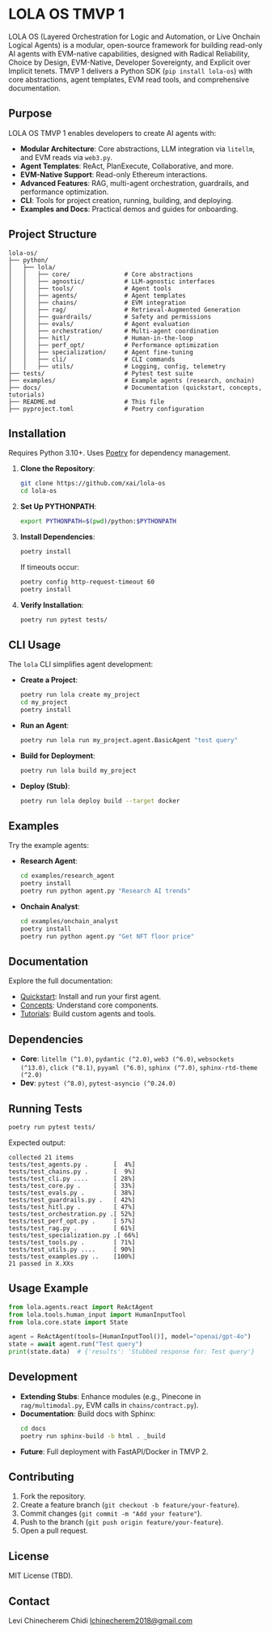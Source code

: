 # LOLA OS TMVP 1

LOLA OS (Layered Orchestration for Logic and Automation, or Live Onchain Logical Agents) is a modular, open-source framework for building read-only AI agents with EVM-native capabilities, designed with Radical Reliability, Choice by Design, EVM-Native, Developer Sovereignty, and Explicit over Implicit tenets. TMVP 1 delivers a Python SDK (`pip install lola-os`) with core abstractions, agent templates, EVM read tools, and comprehensive documentation.

## Purpose
LOLA OS TMVP 1 enables developers to create AI agents with:
- **Modular Architecture**: Core abstractions, LLM integration via `litellm`, and EVM reads via `web3.py`.
- **Agent Templates**: ReAct, PlanExecute, Collaborative, and more.
- **EVM-Native Support**: Read-only Ethereum interactions.
- **Advanced Features**: RAG, multi-agent orchestration, guardrails, and performance optimization.
- **CLI**: Tools for project creation, running, building, and deploying.
- **Examples and Docs**: Practical demos and guides for onboarding.

## Project Structure
```
lola-os/
├── python/
│   ├── lola/
│   │   ├── core/               # Core abstractions
│   │   ├── agnostic/           # LLM-agnostic interfaces
│   │   ├── tools/              # Agent tools
│   │   ├── agents/             # Agent templates
│   │   ├── chains/             # EVM integration
│   │   ├── rag/                # Retrieval-Augmented Generation
│   │   ├── guardrails/         # Safety and permissions
│   │   ├── evals/              # Agent evaluation
│   │   ├── orchestration/      # Multi-agent coordination
│   │   ├── hitl/               # Human-in-the-loop
│   │   ├── perf_opt/           # Performance optimization
│   │   ├── specialization/     # Agent fine-tuning
│   │   ├── cli/                # CLI commands
│   │   ├── utils/              # Logging, config, telemetry
├── tests/                      # Pytest test suite
├── examples/                   # Example agents (research, onchain)
├── docs/                       # Documentation (quickstart, concepts, tutorials)
├── README.md                   # This file
├── pyproject.toml              # Poetry configuration
```

## Installation
Requires Python 3.10+. Uses [Poetry](https://python-poetry.org/) for dependency management.

1. **Clone the Repository**:
   ```bash
   git clone https://github.com/xai/lola-os
   cd lola-os
   ```

2. **Set Up PYTHONPATH**:
   ```bash
   export PYTHONPATH=$(pwd)/python:$PYTHONPATH
   ```

3. **Install Dependencies**:
   ```bash
   poetry install
   ```
   If timeouts occur:
   ```bash
   poetry config http-request-timeout 60
   poetry install
   ```

4. **Verify Installation**:
   ```bash
   poetry run pytest tests/
   ```

## CLI Usage
The `lola` CLI simplifies agent development:
- **Create a Project**:
  ```bash
  poetry run lola create my_project
  cd my_project
  poetry install
  ```
- **Run an Agent**:
  ```bash
  poetry run lola run my_project.agent.BasicAgent "test query"
  ```
- **Build for Deployment**:
  ```bash
  poetry run lola build my_project
  ```
- **Deploy (Stub)**:
  ```bash
  poetry run lola deploy build --target docker
  ```

## Examples
Try the example agents:
- **Research Agent**:
  ```bash
  cd examples/research_agent
  poetry install
  poetry run python agent.py "Research AI trends"
  ```
- **Onchain Analyst**:
  ```bash
  cd examples/onchain_analyst
  poetry install
  poetry run python agent.py "Get NFT floor price"
  ```

## Documentation
Explore the full documentation:
- [Quickstart](docs/quickstart.md): Install and run your first agent.
- [Concepts](docs/concepts/): Understand core components.
- [Tutorials](docs/tutorials/): Build custom agents and tools.

## Dependencies
- **Core**: `litellm (^1.0)`, `pydantic (^2.0)`, `web3 (^6.0)`, `websockets (^13.0)`, `click (^8.1)`, `pyyaml (^6.0)`, `sphinx (^7.0)`, `sphinx-rtd-theme (^2.0)`
- **Dev**: `pytest (^8.0)`, `pytest-asyncio (^0.24.0)`

## Running Tests
```bash
poetry run pytest tests/
```
Expected output:
```
collected 21 items
tests/test_agents.py .       [  4%]
tests/test_chains.py .       [  9%]
tests/test_cli.py ....       [ 28%]
tests/test_core.py .         [ 33%]
tests/test_evals.py .        [ 38%]
tests/test_guardrails.py .   [ 42%]
tests/test_hitl.py .         [ 47%]
tests/test_orchestration.py .[ 52%]
tests/test_perf_opt.py .     [ 57%]
tests/test_rag.py .          [ 61%]
tests/test_specialization.py .[ 66%]
tests/test_tools.py .        [ 71%]
tests/test_utils.py ....     [ 90%]
tests/test_examples.py ..    [100%]
21 passed in X.XXs
```

## Usage Example
```python
from lola.agents.react import ReActAgent
from lola.tools.human_input import HumanInputTool
from lola.core.state import State

agent = ReActAgent(tools=[HumanInputTool()], model="openai/gpt-4o")
state = await agent.run("Test query")
print(state.data)  # {'results': 'Stubbed response for: Test query'}
```

## Development
- **Extending Stubs**: Enhance modules (e.g., Pinecone in `rag/multimodal.py`, EVM calls in `chains/contract.py`).
- **Documentation**: Build docs with Sphinx:
  ```bash
  cd docs
  poetry run sphinx-build -b html . _build
  ```
- **Future**: Full deployment with FastAPI/Docker in TMVP 2.

## Contributing
1. Fork the repository.
2. Create a feature branch (`git checkout -b feature/your-feature`).
3. Commit changes (`git commit -m "Add your feature"`).
4. Push to the branch (`git push origin feature/your-feature`).
5. Open a pull request.

## License
MIT License (TBD).

## Contact
Levi Chinecherem Chidi <lchinecherem2018@gmail.com>
